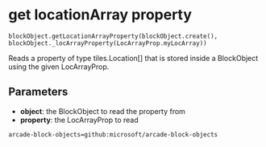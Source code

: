 # get locationArray property

```sig
blockObject.getLocationArrayProperty(blockObject.create(), blockObject._locArrayProperty(LocArrayProp.myLocArray))
```

Reads a property of type tiles.Location[] that is stored inside a BlockObject using the given LocArrayProp.

## Parameters

* **object**: the BlockObject to read the property from
* **property**: the LocArrayProp to read

```package
arcade-block-objects=github:microsoft/arcade-block-objects
```
